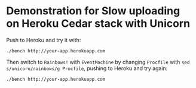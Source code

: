 
# Demonstration for Slow uploading on Heroku Cedar stack with Unicorn

Push to Heroku and try it with:

    ./bench http://your-app.herokuapp.com

Then switch to `Rainbows!` with `EventMachine` by changing `Procfile` with
`sed s/unicorn/rainbows/g Procfile`, pushing to Heroku and try again:

    ./bench http://your-app.herokuapp.com
